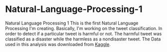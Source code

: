 # Natural-Language-Processing-1
Natural Language Processing 1
This is the first Natural Language Processing I'm creating. Basically, I'm working on the tweet classification. In order to detect if a particular tweet is harmful or not. The harmful tweet was classified as a disaster while the harmless as a nondisaster tweet. The Data used in this analysis was downloaded from [Kaggle](https://www.kaggle.com/). 
